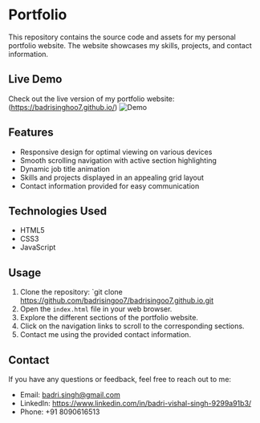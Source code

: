# Portfolio 

This repository contains the source code and assets for my personal portfolio website. The website showcases my skills, projects, and contact information.

## Live Demo

Check out the live version of my portfolio website: (https://badrisinghoo7.github.io/)
![Demo]()



## Features

- Responsive design for optimal viewing on various devices
- Smooth scrolling navigation with active section highlighting
- Dynamic job title animation
- Skills and projects displayed in an appealing grid layout
- Contact information provided for easy communication

## Technologies Used

- HTML5
- CSS3
- JavaScript

## Usage

1. Clone the repository: `git clone https://github.com/badrisingoo7/badrisingoo7.github.io.git
2. Open the `index.html` file in your web browser.
3. Explore the different sections of the portfolio website.
4. Click on the navigation links to scroll to the corresponding sections.
5. Contact me using the provided contact information.


## Contact

If you have any questions or feedback, feel free to reach out to me:

- Email: badri.singh@gmail.com
- LinkedIn: https://www.linkedin.com/in/badri-vishal-singh-9299a91b3/
- Phone: +91 8090616513
